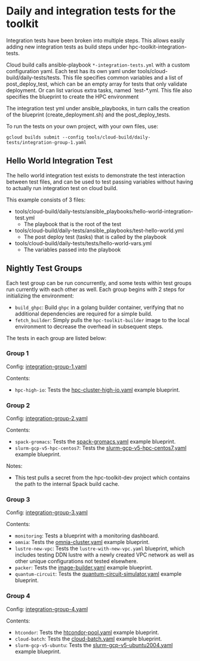 # Daily and integration tests for the toolkit

Integration tests have been broken into multiple steps. This allows easily
adding new integration tests as build steps under hpc-toolkit-integration-tests.

Cloud build calls ansible-playbook `*-integration-tests.yml` with a custom
configuration yaml. Each test has its own yaml under
tools/cloud-build/daily-tests/tests. This file specifies common variables and a
list of post_deploy_test, which can be an empty array for tests that only
validate deployment. Or can list various extra tasks, named `test-*.yml. This
file also specifies the blueprint to create the HPC environment

The integration test yml under ansible_playbooks, in turn calls the creation of
the blueprint (create_deployment.sh) and the post_deploy_tests.

To run the tests on your own project, with your own files, use:

```shell
gcloud builds submit --config tools/cloud-build/daily-tests/integration-group-1.yaml
```

## Hello World Integration Test

The hello world integration test exists to demonstrate the test interaction
between test files, and can be used to test passing variables without having to
actually run integration test on cloud build.

This example consists of 3 files:

- tools/cloud-build/daily-tests/ansible_playbooks/hello-world-integration-test.yml
  - The playbook that is the root of the test
- tools/cloud-build/daily-tests/ansible_playbooks/test-hello-world.yml
  - The post deploy test (tasks) that is called by the playbook
- tools/cloud-build/daily-tests/tests/hello-world-vars.yml
  - The variables passed into the playbook

## Nightly Test Groups

Each test group can be run concurrently, and some tests within test groups run
currently with each other as well. Each group begins with 2 steps for
initializing the environment:

- `build_ghpc`: Build `ghpc` in a golang builder container, verifying that no
  additional dependencies are required for a simple build.
- `fetch_builder`: Simply pulls the `hpc-toolkit-builder` image to the local
  environment to decrease the overhead in subsequent steps.

The tests in each group are listed below:

### Group 1

Config: [integration-group-1.yaml](./integration-group-1.yaml)

Contents:

- `hpc-high-io`: Tests the [hpc-cluster-high-io.yaml] example blueprint.

[hpc-cluster-high-io.yaml]: ../../../examples/hpc-cluster-high-io.yaml

### Group 2

Config: [integration-group-2.yaml](./integration-group-2.yaml)

Contents:

- `spack-gromacs`: Tests the [spack-gromacs.yaml] example blueprint.
- `slurm-gcp-v5-hpc-centos7`: Tests the [slurm-gcp-v5-hpc-centos7.yaml] example
  blueprint.

Notes:

- This test pulls a secret from the hpc-toolkit-dev project which contains the
  path to the internal Spack build cache.

[spack-gromacs.yaml]: ../../../community/examples/spack-gromacs.yaml
[slurm-gcp-v5-hpc-centos7.yaml]: ../../../community/examples/slurm-gcp-v5-hpc-centos7.yaml

### Group 3

Config: [integration-group-3.yaml](./integration-group-3.yaml)

Contents:

- `monitoring`: Tests a blueprint with a monitoring dashboard.
- `omnia`: Tests the [omnia-cluster.yaml] example blueprint.
- `lustre-new-vpc`: Tests the `lustre-with-new-vpc.yaml` blueprint, which
  includes testing DDN lustre with a newly created VPC network as well as other
  unique configurations not tested elsewhere.
- `packer`: Tests the [image-builder.yaml] example blueprint.
- `quantum-circuit`: Tests the [quantum-circuit-simulator.yaml] example
  blueprint.

[omnia-cluster.yaml]: ../../../community/examples/omnia-cluster.yaml
[image-builder.yaml]: ../../../examples/image-builder.yaml
[quantum-circuit-simulator.yaml]: ../../../community/examples/quantum-circuit-simulator.yaml

### Group 4

Config: [integration-group-4.yaml](./integration-group-4.yaml)

Contents:

- `htcondor`: Tests the [htcondor-pool.yaml] example blueprint.
- `cloud-batch`: Tests the [cloud-batch.yaml] example blueprint.
- `slurm-gcp-v5-ubuntu`: Tests the [slurm-gcp-v5-ubuntu2004.yaml] example blueprint.

[htcondor-pool.yaml]: ../../../community/examples/htcondor-pool.yaml
[cloud-batch.yaml]: ../../../community/examples/cloud-batch.yaml
[slurm-gcp-v5-ubuntu2004.yaml]: ../../../community/examples/slurm-gcp-v5-ubuntu2004.yaml
